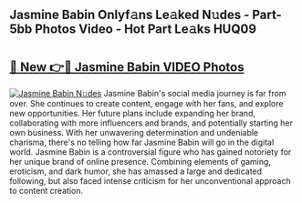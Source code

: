 ## Jasmine Babin Onlyf𝚊ns Le𝚊ked N𝚞des - Part-5bb Photos Video - Hot Part Le𝚊ks HUQ09

# <h2><a href="http://ab36106.deff.icu/?id=Jasmine+Babin">🔗 New 👉🔴 Jasmine Babin VIDEO Photos</a></h2>

[![Jasmine Babin N𝚞des](https://i.imgur.com/rIISA9y.gif)](http://ab36106.deff.icu/?id=Jasmine+Babin)
Jasmine Babin's social media journey is far from over. She continues to create content, engage with her fans, and explore new opportunities. Her future plans include expanding her brand, collaborating with more influencers and brands, and potentially starting her own business. With her unwavering determination and undeniable charisma, there's no telling how far Jasmine Babin will go in the digital world. Jasmine Babin is a controversial figure who has gained notoriety for her unique brand of online presence. Combining elements of gaming, eroticism, and dark humor, she has amassed a large and dedicated following, but also faced intense criticism for her unconventional approach to content creation.
